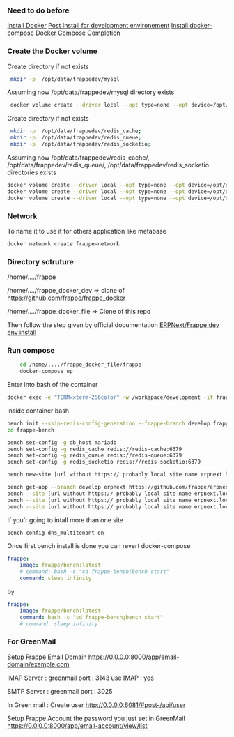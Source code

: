 
### Need to do before

[Install Docker](https://docs.docker.com/engine/install/ubuntu/)
[Post Install for development environement](https://docs.docker.com/engine/install/linux-postinstall/)
[Install docker-compose](https://docs.docker.com/compose/install/)
[Docker Compose Completion](https://docs.docker.com/compose/completion/)


### Create the Docker volume

Create directory if not exists
```sh
 mkdir -p  /opt/data/frappedev/mysql
```
Assuming now /opt/data/frappedev/mysql directory exists 
```sh
 docker volume create --driver local --opt type=none --opt device=/opt/data/frappedev/mysql --opt o=bind frappedev-mariadb-vol
```

Create directory if not exists
```sh
 mkdir -p  /opt/data/frappedev/redis_cache;
 mkdir -p  /opt/data/frappedev/redis_queue;
 mkdir -p  /opt/data/frappedev/redis_socketio; 
```

Assuming now /opt/data/frappedev/redis_cache/, /opt/data/frappedev/redis_queue/,  /opt/data/frappedev/redis_socketio directories exists
```sh
docker volume create --driver local --opt type=none --opt device=/opt/data/frappedev/redis_cache --opt o=bind frappedev-redis-cache-data;
docker volume create --driver local --opt type=none --opt device=/opt/data/frappedev/redis_queue --opt o=bind frappedev-redis-queue-data;
docker volume create --driver local --opt type=none --opt device=/opt/data/frappedev/redis_socketio --opt o=bind frappedev-redis-socketio-data;
```

### Network

To name it to use it for others application like metabase

```sh
docker network create frappe-network
```

### Directory sctruture

/home/..../frappe

/home/..../frappe_docker_dev => clone of https://github.com/frappe/frappe_docker

/home/..../frappe_docker_file => Clone of this repo

Then follow the step given by official documentation
[ERPNext/Frappe dev env install](https://github.com/frappe/frappe_docker/tree/develop/development)

### Run compose

```sh
    cd /home/..../frappe_docker_file/frappe
    docker-compose up
```

Enter into bash of the container
```sh
docker exec -e "TERM=xterm-256color" -w /workspace/development -it frappedev_frappe_1 bash
```

inside container bash

```sh
bench init --skip-redis-config-generation --frappe-branch develop frappe-bench
cd frappe-bench

bench set-config -g db_host mariadb
bench set-config -g redis_cache redis://redis-cache:6379
bench set-config -g redis_queue redis://redis-queue:6379
bench set-config -g redis_socketio redis://redis-socketio:6379

bench new-site [url without https:// probably local site name erpnext.local manage into /etc/hosts for local dev env] --mariadb-root-password 123 --admin-password admin --no-mariadb-socket --db-name [dbname]

bench get-app --branch develop erpnext https://github.com/frappe/erpnext.git
bench --site [url without https:// probably local site name erpnext.local manage into /etc/hosts for local dev env] install-app erpnext
bench --site [url without https:// probably local site name erpnext.local manage into /etc/hosts for local dev env] set-config developer_mode 1
bench --site [url without https:// probably local site name erpnext.local manage into /etc/hosts for local dev env] clear-cache
```

If you'r going to intall more than one site

```sh
bench config dns_multitenant on
```


Once first bench install is done you can revert docker-compose

```yaml
frappe:
    image: frappe/bench:latest
    # command: bash -c "cd frappe-bench;bench start"
    command: sleep infinity
```
by
```yaml
frappe:
    image: frappe/bench:latest
    command: bash -c "cd frappe-bench;bench start"
    # command: sleep infinity
```

### For GreenMail 
Setup Frappe Email Domain
https://0.0.0.0:8000/app/email-domain/example.com

IMAP
Server : greenmail 
port : 3143
use IMAP : yes

SMTP
Server : greenmail 
port : 3025

In Green mail : Create user
http://0.0.0.0:6081/#post-/api/user

Setup Frappe Account the password you just set in GreenMail
https://0.0.0.0:8000/app/email-account/view/list
